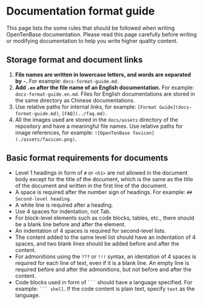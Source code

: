 # Documentation format guide

This page lists the some rules that should be followed when writing OpenTenBase documentation. Please read this page carefully before writing or modifying documentation to help you write higher quality content.

## Storage format and document links

1. **File names are written in lowercase letters, and words are separated by `-`.** For example: `docs-format-guide.md`.
2. **Add `.en` after the file name of an English documentation.** For example: `docs-format-guide.en.md`. Files for English documentations are stored in the same directory as Chinese documentations.
3. Use relative paths for internal links, for example: `[Format Guide](docs-format-guide.md)`, `[FAQ](../faq.md)`.
4. All the images used are stored in the `docs/assets` directory of the repository and have a meaningful file names. Use relative paths for image references, for example: `![OpenTenBase favicon](./assets/favicon.png)`.

## Basic format requirements for documents

- Level 1 headings in form of `#` or `<h1>` are not allowed in the document body except for the title of the document, which is the same as the title of the document and written in the first line of the document.
- A space is required after the number sign of headings. For example: `## Second-level heading`.
- A white line is required after a heading.
- Use 4 spaces for indentation, not Tab.
- For block-level elements such as code blocks, tables, etc., there should be a blank line before and after the element.
- An indentation of 4 spaces is required for second-level lists.
- The content added to the same level list should have an indentation of 4 spaces, and two blank lines should be added before and after the content.
- For admonitions using the `???` or `!!!` syntax, an identation of 4 spaces is required for each line of text, even if it is a blank line. An empty line is required before and after the admonitions, but not before and after the content.
- Code blocks used in form of ```` ``` ```` should have a language specified. For example: ```` ``` shell ````. If the code content is plain text, specify `text` as the language.

